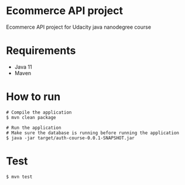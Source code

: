 # Ecommerce API project
Ecommerce API project for Udacity java nanodegree course

# Requirements
* Java 11
* Maven

# How to run

```shell script
# Compile the application
$ mvn clean package

# Run the application
# Make sure the database is running before running the application
$ java -jar target/auth-course-0.0.1-SNAPSHOT.jar
```

# Test

```shell script
$ mvn test
```
